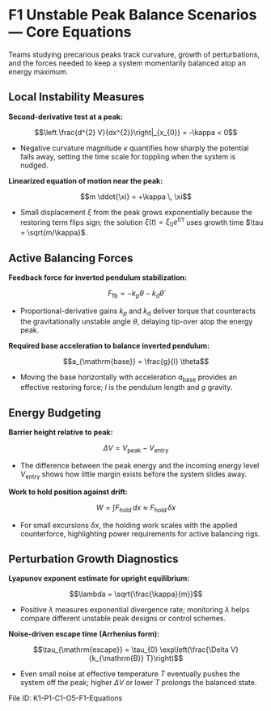 # F1 Unstable Peak Balance Scenarios — Core Equations

Teams studying precarious peaks track curvature, growth of perturbations, and the forces needed to keep a system momentarily balanced atop an energy maximum.

## Local Instability Measures
**Second-derivative test at a peak:**

$$\left.\frac{d^{2} V}{dx^{2}}\right|_{x_{0}} = -\kappa < 0$$

- Negative curvature magnitude $\kappa$ quantifies how sharply the potential falls away, setting the time scale for toppling when the system is nudged.

**Linearized equation of motion near the peak:**

$$m \ddot{\xi} = +\kappa \, \xi$$

- Small displacement $\xi$ from the peak grows exponentially because the restoring term flips sign; the solution $\xi(t) = \xi_{0} e^{t/\tau}$ uses growth time $\tau = \sqrt{m/\kappa}$.

## Active Balancing Forces
**Feedback force for inverted pendulum stabilization:**

$$F_{\mathrm{fb}} = -k_{p} \theta - k_{d} \dot{\theta}$$

- Proportional-derivative gains $k_{p}$ and $k_{d}$ deliver torque that counteracts the gravitationally unstable angle $\theta$, delaying tip-over atop the energy peak.

**Required base acceleration to balance inverted pendulum:**

$$a_{\mathrm{base}} = \frac{g}{l} \theta$$

- Moving the base horizontally with acceleration $a_{\mathrm{base}}$ provides an effective restoring force; $l$ is the pendulum length and $g$ gravity.

## Energy Budgeting
**Barrier height relative to peak:**

$$\Delta V = V_{\mathrm{peak}} - V_{\mathrm{entry}}$$

- The difference between the peak energy and the incoming energy level $V_{\mathrm{entry}}$ shows how little margin exists before the system slides away.

**Work to hold position against drift:**

$$W = \int F_{\mathrm{hold}} \, dx \approx F_{\mathrm{hold}} \, \delta x$$

- For small excursions $\delta x$, the holding work scales with the applied counterforce, highlighting power requirements for active balancing rigs.

## Perturbation Growth Diagnostics
**Lyapunov exponent estimate for upright equilibrium:**

$$\lambda = \sqrt{\frac{\kappa}{m}}$$

- Positive $\lambda$ measures exponential divergence rate; monitoring $\lambda$ helps compare different unstable peak designs or control schemes.

**Noise-driven escape time (Arrhenius form):**

$$\tau_{\mathrm{escape}} = \tau_{0} \exp\left(\frac{\Delta V}{k_{\mathrm{B}} T}\right)$$

- Even small noise at effective temperature $T$ eventually pushes the system off the peak; higher $\Delta V$ or lower $T$ prolongs the balanced state.

File ID: K1-P1-C1-O5-F1-Equations
